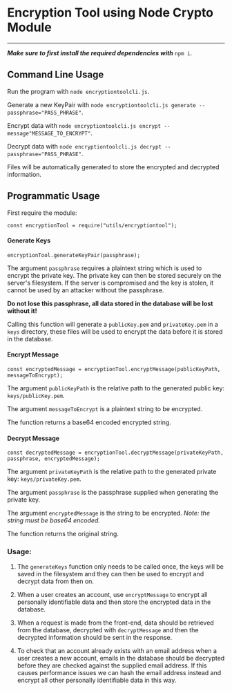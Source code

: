 # Encryption Tool using Node Crypto Module

---

**_Make sure to first install the required dependencies with_** `npm i`.

## Command Line Usage

Run the program with `node encryptiontoolcli.js`.

Generate a new KeyPair with `node encryptiontoolcli.js generate --passphrase="PASS_PHRASE"`.

Encrypt data with `node encryptiontoolcli.js encrypt --message"MESSAGE_TO_ENCRYPT"`.

Decrypt data with `node encryptiontoolcli.js decrypt --passphrase="PASS_PHRASE"`.

Files will be automatically generated to store the encrypted and decrypted information.

## Programmatic Usage

First require the module:

    const encryptionTool = require("utils/encryptiontool");

#### Generate Keys

    encryptionTool.generateKeyPair(passphrase);

The argument `passphrase` requires a plaintext string which is used to encrypt the private key. The private key can then be stored securely on the server's filesystem. If the server is compromised and the key is stolen, it cannot be used by an attacker without the passphrase.

**Do not lose this passphrase, all data stored in the database will be lost without it!**

Calling this function will generate a `publicKey.pem` and `privateKey.pem` in a `keys` directory, these files will be used to encrypt the data before it is stored in the database.

#### Encrypt Message

    const encryptedMessage = encryptionTool.encryptMessage(publicKeyPath, messageToEncrypt);

The argument `publicKeyPath` is the relative path to the generated public key: `keys/publicKey.pem`.

The argument `messageToEncrypt` is a plaintext string to be encrypted.

The function returns a base64 encoded encrypted string.

#### Decrypt Message

    const decryptedMessage = encryptionTool.decryptMessage(privateKeyPath, passphrase, encryptedMessage);

The argument `privateKeyPath` is the relative path to the generated private key: `keys/privateKey.pem`.

The argument `passphrase` is the passphrase supplied when generating the private key.

The argument `encryptedMessage` is the string to be encrypted. _Note: the string must be base64 encoded._

The function returns the original string.

### Usage:

1. The `generateKeys` function only needs to be called once, the keys will be saved in the filesystem and they can then be used to encrypt and decrypt data from then on.

2. When a user creates an account, use `encryptMessage` to encrypt all personally identifiable data and then store the encrypted data in the database.

3. When a request is made from the front-end, data should be retrieved from the database, decrypted with `decryptMessage` and then the decrypted information should be sent in the response.

4. To check that an account already exists with an email address when a user creates a new account, emails in the database should be decrypted before they are checked against the supplied email address. If this causes performance issues we can hash the email address instead and encrypt all other personally identifiable data in this way.
